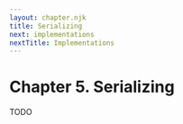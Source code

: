 ```yaml
---
layout: chapter.njk
title: Serializing
next: implementations
nextTitle: Implementations
---
```

# Chapter 5. Serializing

TODO
